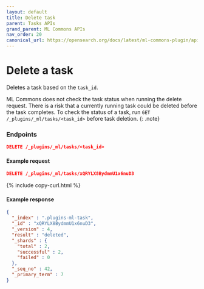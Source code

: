 ```yaml
---
layout: default
title: Delete task
parent: Tasks APIs
grand_parent: ML Commons APIs
nav_order: 20
canonical_url: https://opensearch.org/docs/latest/ml-commons-plugin/api/tasks-apis/delete-task/
---
```


# Delete a task

Deletes a task based on the `task_id`.

ML Commons does not check the task status when running the delete request. There is a risk that a currently running task could be deleted before the task completes. To check the status of a task, run `GET /_plugins/_ml/tasks/<task_id>` before task deletion.
{: .note}

### Endpoints

```json
DELETE /_plugins/_ml/tasks/<task_id>
```

#### Example request

```json
DELETE /_plugins/_ml/tasks/xQRYLX8BydmmU1x6nuD3
```
{% include copy-curl.html %}

#### Example response

```json
{
  "_index" : ".plugins-ml-task",
  "_id" : "xQRYLX8BydmmU1x6nuD3",
  "_version" : 4,
  "result" : "deleted",
  "_shards" : {
    "total" : 2,
    "successful" : 2,
    "failed" : 0
  },
  "_seq_no" : 42,
  "_primary_term" : 7
}
```